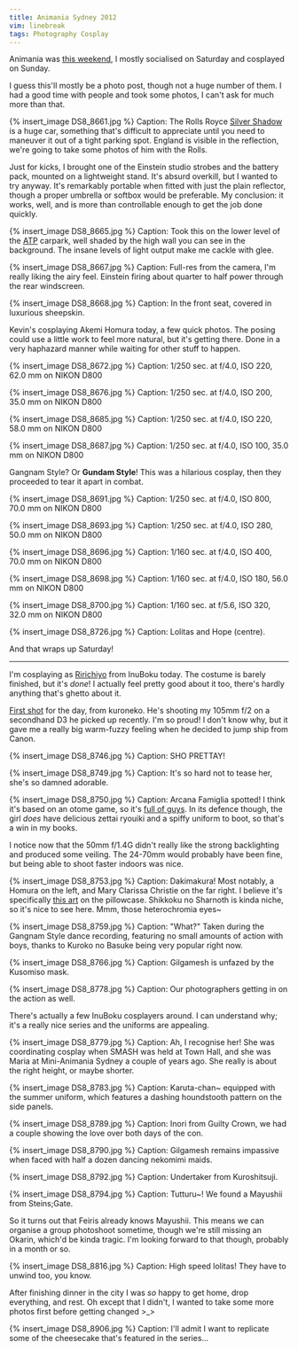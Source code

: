 ```yaml
---
title: Animania Sydney 2012
vim: linebreak
tags: Photography Cosplay
---
```


Animania was [this weekend](http://animania.net.au/2012/sydney-september), I mostly socialised on Saturday and cosplayed on Sunday.

I guess this'll mostly be a photo post, though not a huge number of them. I had a good time with people and took some photos, I can't ask for much more than that.


{% insert_image DS8_8661.jpg %}
Caption: The Rolls Royce [Silver Shadow](http://en.wikipedia.org/wiki/Rolls-Royce_Silver_Shadow) is a huge car, something that's difficult to appreciate until you need to maneuver it out of a tight parking spot. England is visible in the reflection, we're going to take some photos of him with the Rolls.

Just for kicks, I brought one of the Einstein studio strobes and the battery pack, mounted on a lightweight stand. It's absurd overkill, but I wanted to try anyway. It's remarkably portable when fitted with just the plain reflector, though a proper umbrella or softbox would be preferable. My conclusion: it works, well, and is more than controllable enough to get the job done quickly.

{% insert_image DS8_8665.jpg %}
Caption: Took this on the lower level of the [ATP](http://en.wikipedia.org/wiki/Australian_Technology_Park) carpark, well shaded by the high wall you can see in the background. The insane levels of light output make me cackle with glee.

{% insert_image DS8_8667.jpg %}
Caption: Full-res from the camera, I'm really liking the airy feel. Einstein firing about quarter to half power through the rear windscreen.

{% insert_image DS8_8668.jpg %}
Caption: In the front seat, covered in luxurious sheepskin.

Kevin's cosplaying Akemi Homura today, a few quick photos. The posing could use a little work to feel more natural, but it's getting there. Done in a very haphazard manner while waiting for other stuff to happen.

{% insert_image DS8_8672.jpg %}
Caption: 1/250 sec. at f/4.0, ISO 220, 62.0 mm on NIKON D800

{% insert_image DS8_8676.jpg %}
Caption: 1/250 sec. at f/4.0, ISO 200, 35.0 mm on NIKON D800

{% insert_image DS8_8685.jpg %}
Caption: 1/250 sec. at f/4.0, ISO 220, 58.0 mm on NIKON D800

{% insert_image DS8_8687.jpg %}
Caption: 1/250 sec. at f/4.0, ISO 100, 35.0 mm on NIKON D800

Gangnam Style? Or **Gundam Style**! This was a hilarious cosplay, then they proceeded to tear it apart in combat.

{% insert_image DS8_8691.jpg %}
Caption: 1/250 sec. at f/4.0, ISO 800, 70.0 mm on NIKON D800

{% insert_image DS8_8693.jpg %}
Caption: 1/250 sec. at f/4.0, ISO 280, 50.0 mm on NIKON D800

{% insert_image DS8_8696.jpg %}
Caption: 1/160 sec. at f/4.0, ISO 400, 70.0 mm on NIKON D800

{% insert_image DS8_8698.jpg %}
Caption: 1/160 sec. at f/4.0, ISO 180, 56.0 mm on NIKON D800

{% insert_image DS8_8700.jpg %}
Caption: 1/160 sec. at f/5.6, ISO 320, 32.0 mm on NIKON D800

{% insert_image DS8_8726.jpg %}
Caption: Lolitas and Hope (centre).

And that wraps up Saturday!

----

I'm cosplaying as [Ririchiyo](http://moin.meidokon.net/furinkan/cosplay/Shirakiin_Ririchiyo) from InuBoku today. The costume is barely finished, but it's *done*! I actually feel pretty good about it too, there's hardly anything that's ghetto about it.

[First shot](http://www.flickr.com/photos/xfire/8017955150/in/set-72157631608225089) for the day, from kuroneko. He's shooting my 105mm f/2 on a secondhand D3 he picked up recently. I'm so proud! I don't know why, but it gave me a really big warm-fuzzy feeling when he decided to jump ship from Canon.

{% insert_image DS8_8746.jpg %}
Caption: SHO PRETTAY!

{% insert_image DS8_8749.jpg %}
Caption: It's so hard not to tease her, she's so damned adorable.

{% insert_image DS8_8750.jpg %}
Caption: Arcana Famiglia spotted! I think it's based on an otome game, so it's [full of guys](http://www.comfort-soft.jp/products/arcana/character.html). In its defence though, the girl *does* have delicious zettai ryouiki and a spiffy uniform to boot, so that's a win in my books.

I notice now that the 50mm f/1.4G didn't really like the strong backlighting and produced some veiling. The 24-70mm would probably have been fine, but being able to shoot faster indoors was nice.

{% insert_image DS8_8753.jpg %}
Caption: Dakimakura! Most notably, a Homura on the left, and Mary Clarissa Christie on the far right. I believe it's specifically [this art](http://danbooru.donmai.us/post/show/1263146) on the pillowcase. Shikkoku no Sharnoth is kinda niche, so it's nice to see here. Mmm, those heterochromia eyes~

{% insert_image DS8_8759.jpg %}
Caption: "What?" Taken during the Gangnam Style dance recording, featuring no small amounts of action with boys, thanks to Kuroko no Basuke being very popular right now.

{% insert_image DS8_8766.jpg %}
Caption: Gilgamesh is unfazed by the Kusomiso mask.

{% insert_image DS8_8778.jpg %}
Caption: Our photographers getting in on the action as well.

There's actually a few InuBoku cosplayers around. I can understand why; it's a really nice series and the uniforms are appealing.

{% insert_image DS8_8779.jpg %}
Caption: Ah, I recognise her! She was coordinating cosplay when SMASH was held at Town Hall, and she was Maria at Mini-Animania Sydney a couple of years ago. She really is about the right height, or maybe shorter.

{% insert_image DS8_8783.jpg %}
Caption: Karuta-chan~ equipped with the summer uniform, which features a dashing houndstooth pattern on the side panels.

{% insert_image DS8_8789.jpg %}
Caption: Inori from Guilty Crown, we had a couple showing the love over both days of the con.

{% insert_image DS8_8790.jpg %}
Caption: Gilgamesh remains impassive when faced with half a dozen dancing nekomimi maids.

{% insert_image DS8_8792.jpg %}
Caption: Undertaker from Kuroshitsuji.

{% insert_image DS8_8794.jpg %}
Caption: Tutturu~! We found a Mayushii from Steins;Gate.

So it turns out that Feiris already knows Mayushii. This means we can organise a group photoshoot sometime, though we're still missing an Okarin, which'd be kinda tragic. I'm looking forward to that though, probably in a month or so.

{% insert_image DS8_8816.jpg %}
Caption: High speed lolitas! They have to unwind too, you know.

After finishing dinner in the city I was *so* happy to get home, drop everything, and rest. Oh except that I didn't, I wanted to take some more photos first before getting changed >_>

{% insert_image DS8_8906.jpg %}
Caption: I'll admit I want to replicate some of the cheesecake that's featured in the series...


